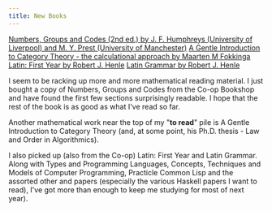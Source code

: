 ```yaml
---
title: New Books
---
```

<a href="http://www.cambridge.org/aus/catalogue/catalogue.asp?isbn=052154050X"><span class="title">Numbers, Groups and Codes (2nd ed.)</span> by J. F. Humphreys (University of Liverpool) and M. Y. Prest (University of Manchester)</a>
<a href="http://wwwhome.cs.utwente.nl/~fokkinga/mmf92b.html"><span class="title">A Gentle Introduction to Category Theory - the calculational approach</span> by Maarten M Fokkinga</a>
<a href="http://www.amazon.com/exec/obidos/tg/detail/-/0829410260/102-7736613-0787310?v=glance"><span class="title">Latin: First Year</span> by Robert J. Henle</a>
<a href="http://www.amazon.com/exec/obidos/tg/detail/-/0829401121/102-7736613-0787310?v=glance"><span class="title">Latin Grammar</span> by Robert J. Henle</a>

I seem to be racking up more and more mathematical reading material. I just bought a copy of <span class="title">Numbers, Groups and Codes</span> from the Co-op Bookshop and have found the first few sections surprisingly readable. I hope that the rest of the book is as good as what I've read so far.

Another mathematical work near the top of my "<span style="font-weight:bold;">to read</span>" pile is <span class="title">A Gentle Introduction to Category Theory</span> (and, at some point, his Ph.D. thesis - <span class="title">Law and Order in Algorithmics</span>).

I also picked up (also from the Co-op) <span class="title">Latin: First Year</span> and <span class="title">Latin Grammar</span>. Along with <span class="title">Types and Programming Languages</span>, <span class="title">Concepts, Techniques and Models of Computer Programming</span>, <span class="title">Practicle Common Lisp</span> and the assorted other and papers (especially the various Haskell papers I want to read), I've got more than enough to keep me studying for most of next year).

